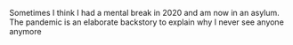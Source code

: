 Sometimes I think I had a mental break in 2020 and am now in an asylum. The pandemic is an elaborate backstory to explain why I never see anyone anymore

